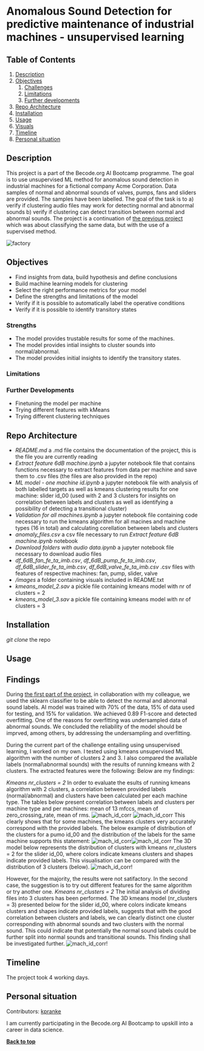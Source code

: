 # Anomalous Sound Detection for predictive maintenance of industrial machines - unsupervised learning

## Table of Contents
1. [Description](#description)
1. [Objectives](#objectives)
	1. [Challenges](#challenges)
	2. [Limitations](#limitations)
	3. [Further developments](#further-developments)
1. [Repo Architecture](#repo-architecture)
1. [Installation](#installation)
1. [Usage](#usage)
1. [Visuals](#visuals)
1. [Timeline](#timeline)
1. [Personal situation](#personal-situation)

## Description
This project is a part of the Becode.org AI Bootcamp programme. The goal is to use unsupervised ML method for anomalous sound detection in industrial machines for a fictional company Acme Corporation. Data samples of normal and abnormal sounds of valves, pumps, fans and sliders are provided. The samples have been labelled. The goal of the task is to a) verify if clustering audio files may work for detecting normal and abnormal sounds b) verify if clustering can detect transition between normal and abnormal sounds. The project is a continuation of [the previous project](https://github.com/kpranke/machine-monitoring-conditions) which was about classifying the same data, but with the use of a supervised method. 

![factory](https://images.unsplash.com/photo-1513828583688-c52646db42da?ixlib=rb-1.2.1&ixid=MnwxMjA3fDB8MHxwaG90by1wYWdlfHx8fGVufDB8fHx8&auto=format&fit=crop&w=2070&q=80)

## Objectives


- Find insights from data, build hypothesis and define conclusions
- Build machine learning models for clustering
- Select the right performance metrics for your model
- Define the strengths and limitations of the model
- Verify if it is possible to automatically label the operative conditions
- Verify if it is possible to identify transitory states

### Strengths

- The model provides trustable results for some of the machines.
- The model provides intial insights to cluster sounds into normal/abnormal.
- The model provides initial insights to identify the transitory states.

### Limitations


### Further Developments

- Finetuning the model per machine
- Trying different features with kMeans
- Trying different clustering techniques

## Repo Architecture

- *README.md* a .md file contains the documentation of the project, this is the file you are currently reading
- *Extract feature 6dB machine.ipynb* a jupyter notebook file that contains functions necessary to extract features from data per machine and save them to .csv files (the files are also provided in the repo)
-  *ML model - one machine id.ipynb* a jupyter notebook file with analysis of both labelled targets as well as kmeans clustering results for one machine: slider id_00 (used with 2 and 3 clusters for insights on correlation between labels and clusters as well as identifying a possibility of detecting a transitional cluster)
-  *Validation for all machines.ipynb* a jupyter notebook file containing code necessary to run the kmeans algorithm for all macines and machine types (16 in total) and calculating corellation between labels and clusters
- *anomaly_files.csv* a csv file necessary to run *Extract feature 6dB machine.ipynb* notebook
- *Download folders with audio data.ipynb* a jupyter notebook file necessary to download audio files
- *df_6dB_fan_fe_ta_imb.csv*, *df_6dB_pump_fe_ta_imb.csv*, *df_6dB_slider_fe_ta_imb.csv*, *df_6dB_valve_fe_ta_imb.csv* .csv files with features of respective machines: fan, pump, slider, valve
- */images* a folder containing visuals included in README.txt
- *kmeans_model_2.sav* a pickle file containing kmeans model with nr of clusters = 2
- *kmeans_model_3.sav* a pickle file containing kmeans model with nr of clusters = 3
## Installation

 *git clone* the repo 


## Usage

## Findings

During [the first part of the project](https://github.com/kpranke/machine-monitoring-conditions), in collaboration with my colleague, we used the sklearn classifier to be able to detect the normal and abnormal sound labels. AI model was trained with 70% of the data, 15% of data used for testing, and 15% for validation. We achieved 0.89 F1-score and detected overfitting. One of the reasons for overfitting was undersampled data of abnormal sounds. We concluded the reliability of the model should be imprved, among others, by addressing the undersampling and overfitting.

During the current part of the challenge entailing using unsupervised learning, I worked on my own. I tested using kmeans unsupervised ML algorithm with the number of clusters 2 and 3. I also compared the available labels (normal\abnormal sounds) with the results of running kmeans with 2 clusters. The extracted features were the following: 
Below are my findings:

*Kmeans nr_clusters = 2* 
In order to evaluate the esults of running kmeans algorithm with 2 clusters, a correlation between provided labels (normal/abnormal) and clusters have been calculated per each machine type. The tables below present correlation between labels and clusters per machine type and per machines: mean of 13 mfccs, mean of zero_crossing_rate, mean of rms.
![mach_id_corr](https://github.com/kpranke/machine-monitoring-conditions-unsupervised/blob/main/images/mach_id_corr.png)
![mach_id_corr](https://github.com/kpranke/machine-monitoring-conditions-unsupervised/blob/main/images/mach_corr.png)
This clearly shows that for some machines, the kmeans clusters very accurately correspond with the provided labels. The below example of distribution of the clusters for a pumo id_00 and the distribution of the labels for the same machine supports this statement:
![mach_id_corr](https://github.com/kpranke/machine-monitoring-conditions-unsupervised/blob/main/images/cluster_distrib.png)![mach_id_corr](https://github.com/kpranke/machine-monitoring-conditions-unsupervised/blob/main/images/label_distrib.png)
The 3D model below represents the distribution of clusters with kmeans nr_clusters = 2 for the slider id_00, where colors indicate kmeans clusters and shapes indicate provided labels. This visualisation can be compared with the distribution of 3 clusters (below). ![mach_id_corr](https://github.com/kpranke/machine-monitoring-conditions-unsupervised/blob/main/images/3Dkmeans_2clusters.png)!

However, for the majority, the results were not satifactory. In the second case, the suggestion is to try out different features for the same algorithm or try another one. 
*Kmeans nr_clusters = 2* 
The initial analysis of dividing files into 3 clusters has been performed. The 3D kmeans model (nr_clusters = 3) presented below for the slider id_00, where colors indicate kmeans clusters and shapes indicate provided labels, suggests that with the good correlation between clusters and labels, we can clearly distinct one cluster corresponding with abnormal sounds and two clusters with the normal sound. This could indicate that potentially the normal sound labels could be further split into normal sounds and transitional sounds. This finding shall be investigated further.
![mach_id_corr](https://github.com/kpranke/machine-monitoring-conditions-unsupervised/blob/main/images/3Dkmeans_3clusters.png)!

## Timeline

The project took 4 working days.

## Personal situation

Contributors: [kpranke](https://github.com/kpranke)

I am currently participating in the Becode.org AI Bootcamp to upskill into a career in data science.

**[Back to top](#table-of-contents)**
